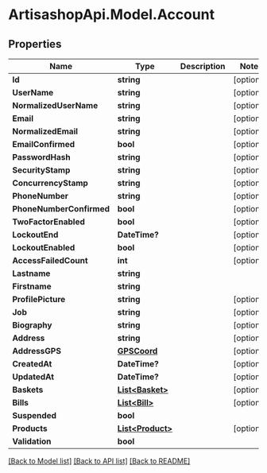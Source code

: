 # ArtisashopApi.Model.Account

## Properties

Name | Type | Description | Notes
------------ | ------------- | ------------- | -------------
**Id** | **string** |  | [optional] 
**UserName** | **string** |  | [optional] 
**NormalizedUserName** | **string** |  | [optional] 
**Email** | **string** |  | [optional] 
**NormalizedEmail** | **string** |  | [optional] 
**EmailConfirmed** | **bool** |  | [optional] 
**PasswordHash** | **string** |  | [optional] 
**SecurityStamp** | **string** |  | [optional] 
**ConcurrencyStamp** | **string** |  | [optional] 
**PhoneNumber** | **string** |  | [optional] 
**PhoneNumberConfirmed** | **bool** |  | [optional] 
**TwoFactorEnabled** | **bool** |  | [optional] 
**LockoutEnd** | **DateTime?** |  | [optional] 
**LockoutEnabled** | **bool** |  | [optional] 
**AccessFailedCount** | **int** |  | [optional] 
**Lastname** | **string** |  | 
**Firstname** | **string** |  | 
**ProfilePicture** | **string** |  | [optional] 
**Job** | **string** |  | [optional] 
**Biography** | **string** |  | [optional] 
**Address** | **string** |  | [optional] 
**AddressGPS** | [**GPSCoord**](GPSCoord.md) |  | [optional] 
**CreatedAt** | **DateTime?** |  | [optional] 
**UpdatedAt** | **DateTime?** |  | [optional] 
**Baskets** | [**List&lt;Basket&gt;**](Basket.md) |  | [optional] 
**Bills** | [**List&lt;Bill&gt;**](Bill.md) |  | [optional] 
**Suspended** | **bool** |  | 
**Products** | [**List&lt;Product&gt;**](Product.md) |  | [optional] 
**Validation** | **bool** |  | 

[[Back to Model list]](../README.md#documentation-for-models) [[Back to API list]](../README.md#documentation-for-api-endpoints) [[Back to README]](../README.md)

